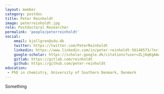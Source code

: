 ```yaml
---
layout: member
category: postdoc
title: Peter Reinholdt
image: peterreinholdt.jpg
role: Postdoctoral Researcher
permalink: 'people/peterreinholdt'
social:
    email: kjellgren@sdu.dk
    twitter: https://twitter.com/PeterReinholdt
    linkedin: https://www.linkedin.com/in/peter-reinholdt-56148573/?originalSubdomain=dk
    google-scholar: https://scholar.google.dk/citations?user=ZLj6qKgAAAAJ&hl=en
    gitlab: https://gitlab.com/reinholdt
    github: https://github.com/peter-reinholdt
education:
 - PhD in chemistry, University of Southern Denmark, Denmark
---
```


Something
